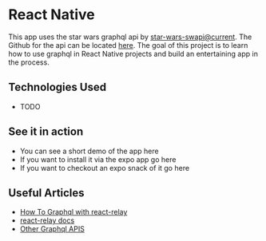 # React Native 
This app uses the star wars graphql api by [star-wars-swapi@current](https://studio.apollographql.com/public/star-wars-swapi/home?variant=current).
The Github for the api can be located [here](https://github.com/graphql/swapi-graphql). The goal of this project is to learn how to use graphql in React Native projects and build an entertaining app in the process.

## Technologies Used
* TODO

## See it in action
* You can see a short demo of the app here
* If you want to install it via the expo app go here
* If you want to checkout an expo snack of it go here

## Useful Articles
* [How To Graphql with react-relay](https://www.howtographql.com/react-relay/1-getting-started/)
* [react-relay docs](https://relay.dev/docs/)
* [Other Graphql APIS](https://www.apollographql.com/blog/community/backend/8-free-to-use-graphql-apis-for-your-projects-and-demos/)
